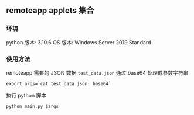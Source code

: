 ## remoteapp applets 集合

### 环境

python 版本: 3.10.6
OS 版本: Windows Server 2019 Standard

### 使用方法

remoteapp 需要的 JSON 数据 `test_data.json` 通过 base64 处理成参数字符串
```shell
export args=`cat test_data.json| base64`
```

执行 python 脚本
```shell
python main.py $args
```
